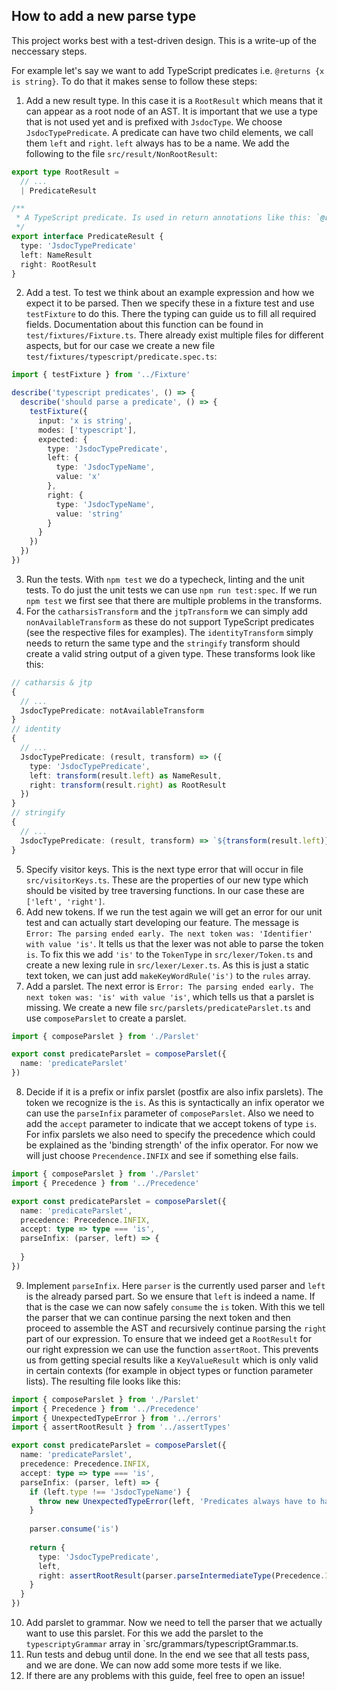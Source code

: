 How to add a new parse type
---------------------------

This project works best with a test-driven design. This is a write-up of the neccessary steps.

For example let's say we want to add TypeScript predicates i.e. `@returns {x is string}`. To do that it makes sense to
follow these steps:

1. Add a new result type. In this case it is a `RootResult` which means that it can appear as a root node of an AST. 
It is important that we use a type that is not used yet and is prefixed with `JsdocType`. We choose `JsdocTypePredicate`.
A predicate can have two child elements, we call them `left` and `right`. `left` always has to be a name.
We add the following to the file `src/result/NonRootResult`:
```typescript
export type RootResult =
  // ...
  | PredicateResult

/**
 * A TypeScript predicate. Is used in return annotations like this: `@return {x is string}`.
 */
export interface PredicateResult {
  type: 'JsdocTypePredicate'
  left: NameResult
  right: RootResult
}
```

2. Add a test. To test we think about an example expression and how we expect it to be parsed. Then we specify these
in a fixture test and use `testFixture` to do this. There the typing can guide us to fill all required fields.
Documentation about this function can be found in `test/fixtures/Fixture.ts`.
There already exist multiple files for different aspects, but for our case we create a new file
`test/fixtures/typescript/predicate.spec.ts`:
```typescript
import { testFixture } from '../Fixture'

describe('typescript predicates', () => {
  describe('should parse a predicate', () => {
    testFixture({
      input: 'x is string',
      modes: ['typescript'],
      expected: {
        type: 'JsdocTypePredicate',
        left: {
          type: 'JsdocTypeName',
          value: 'x'
        },
        right: {
          type: 'JsdocTypeName',
          value: 'string'
        }
      }
    })
  })
})
```

3. Run the tests. With `npm test` we do a typecheck, linting and the unit tests. To do just the unit tests we can use
`npm run test:spec`. If we run `npm test` we first see that there are multiple problems in the transforms.
4. For the `catharsisTransform` and the `jtpTransform` we can simply add `nonAvailableTransform` as these do not support TypeScript
predicates (see the respective files for examples). The `identityTransform` simply needs to return the same type and the
`stringify` transform should create a valid string output of a given type. These transforms look like this:
```typescript
// catharsis & jtp
{
  // ...
  JsdocTypePredicate: notAvailableTransform
}
// identity
{
  // ...
  JsdocTypePredicate: (result, transform) => ({
    type: 'JsdocTypePredicate',
    left: transform(result.left) as NameResult,
    right: transform(result.right) as RootResult
  })
}
// stringify
{
  // ...
  JsdocTypePredicate: (result, transform) => `${transform(result.left)} is ${transform(result.right)}`
}
```
5. Specify visitor keys. This is the next type error that will occur in file `src/visitorKeys.ts`. These are the
properties of our new type which should be visited by tree traversing functions. In our case these are `['left', 'right']`.
6. Add new tokens. If we run the test again we will get an error for our unit test and can actually start developing our
feature. The message is `Error: The parsing ended early. The next token was: 'Identifier' with value 'is'`. It tells us
that the lexer was not able to parse the token `is`. To fix this we add `'is'` to the `TokenType` in `src/lexer/Token.ts`
and create a new lexing rule in `src/lexer/Lexer.ts`. As this is just a static text token, we can just add
`makeKeyWordRule('is')` to the `rules` array. 
7. Add a parslet. The next error is `Error: The parsing ended early. The next token was: 'is' with value 'is'`, which
tells us that a parslet is missing. We create a new file `src/parslets/predicateParslet.ts` and use `composeParslet` to
create a parslet.
```typescript
import { composeParslet } from './Parslet'

export const predicateParslet = composeParslet({
  name: 'predicateParslet'
})
```
8. Decide if it is a prefix or infix parslet (postfix are also infix parslets). The token we recognize is the `is`. As
this is syntactically an infix operator we can use the `parseInfix` parameter of `composeParslet`. Also we need to add
the `accept` parameter to indicate that we accept tokens of type `is`. For infix parslets we also need to specify the
precedence which could be explained as the 'binding strength' of the infix operator. For now we will just choose
`Precendence.INFIX` and see if something else fails.
```typescript
import { composeParslet } from './Parslet'
import { Precedence } from '../Precedence'

export const predicateParslet = composeParslet({
  name: 'predicateParslet',
  precedence: Precedence.INFIX,
  accept: type => type === 'is',
  parseInfix: (parser, left) => {
    
  }
})
```
9. Implement `parseInfix`. Here `parser` is the currently used parser and `left` is the already parsed part. So we ensure
that `left` is indeed a name. If that is the case we can now safely `consume` the `is` token. With this we tell the parser
that we can continue parsing the next token and then proceed to assemble the AST and recursively continue parsing the `right` part of our
expression. To ensure that we indeed get a `RootResult` for our right expression we can use the function `assertRoot`.
This prevents us from getting special results like a `KeyValueResult` which is only valid in certain contexts
(for example in object types or function parameter lists). The resulting file looks like this:
```typescript
import { composeParslet } from './Parslet'
import { Precedence } from '../Precedence'
import { UnexpectedTypeError } from '../errors'
import { assertRootResult } from '../assertTypes'

export const predicateParslet = composeParslet({
  name: 'predicateParslet',
  precedence: Precedence.INFIX,
  accept: type => type === 'is',
  parseInfix: (parser, left) => {
    if (left.type !== 'JsdocTypeName') {
      throw new UnexpectedTypeError(left, 'Predicates always have to have names on the left side.')
    }
    
    parser.consume('is')
    
    return {
      type: 'JsdocTypePredicate',
      left,
      right: assertRootResult(parser.parseIntermediateType(Precedence.INFIX))
    }
  }
})
```
10. Add parslet to grammar. Now we need to tell the parser that we actually want to use this parslet. For this we add
the parslet to the `typescriptyGrammar` array in `src/grammars/typescriptGrammar.ts.
11. Run tests and debug until done. In the end we see that all tests pass, and we are done. We can now add some more tests 
if we like.
12. If there are any problems with this guide, feel free to open an issue!
